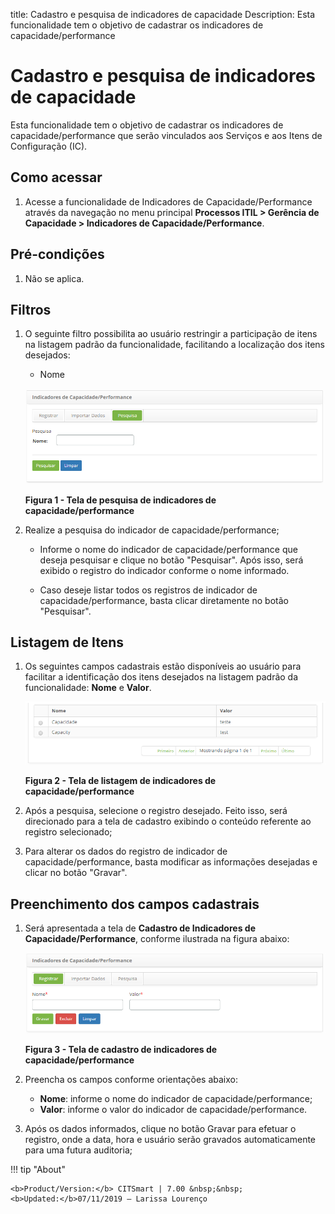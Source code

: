 title: Cadastro e pesquisa de indicadores de capacidade
Description: Esta funcionalidade tem o objetivo de cadastrar os indicadores de capacidade/performance
# Cadastro e pesquisa de indicadores de capacidade

Esta funcionalidade tem o objetivo de cadastrar os indicadores de capacidade/performance que serão vinculados aos
Serviços e aos Itens de Configuração (IC).

Como acessar
--------------

1. Acesse a funcionalidade de Indicadores de Capacidade/Performance através da navegação
no menu principal **Processos ITIL > Gerência de Capacidade > Indicadores de 
Capacidade/Performance**.

Pré-condições
----------------

1. Não se aplica.

Filtros
----------

1. O seguinte filtro possibilita ao usuário restringir a participação de itens na listagem padrão da 
funcionalidade, facilitando a localização dos itens desejados:

    - Nome

    ![Pesquisa](images/ind-cap.img1.png)

    **Figura 1 - Tela de pesquisa de indicadores de capacidade/performance**

2. Realize a pesquisa do indicador de capacidade/performance;

    - Informe o nome do indicador de capacidade/performance que deseja pesquisar e clique no 
    botão "Pesquisar". Após isso, será exibido o registro do indicador conforme o nome informado.

    - Caso deseje listar todos os registros de indicador de capacidade/performance,
    basta clicar diretamente no botão "Pesquisar".

Listagem de Itens
------------------

1. Os seguintes campos cadastrais estão disponíveis ao usuário para facilitar a identificação
dos itens desejados na listagem padrão da funcionalidade: **Nome** e **Valor**.

    ![Listagem](images/ind-cap.img2.png)

    **Figura 2 - Tela de listagem de indicadores de capacidade/performance**

2. Após a pesquisa, selecione o registro desejado. Feito isso, será direcionado para a tela 
de cadastro exibindo o conteúdo referente ao registro selecionado;

3. Para alterar os dados do registro de indicador de capacidade/performance, basta modificar as 
informações desejadas e clicar no botão "Gravar".

Preenchimento dos campos cadastrais
-------------------------------------

1. Será apresentada a tela de **Cadastro de Indicadores de Capacidade/Performance**, conforme ilustrada na figura abaixo:

    ![Cadastro](images/ind-cap.img3.png)

     **Figura 3 - Tela de cadastro de indicadores de capacidade/performance**

2. Preencha os campos conforme orientações abaixo:

    - **Nome**: informe o nome do indicador de capacidade/performance;
    - **Valor**: informe o valor do indicador de capacidade/performance.

3. Após os dados informados, clique no botão Gravar para efetuar o registro, onde a data,
hora e usuário serão gravados automaticamente para uma futura auditoria;

!!! tip "About"

    <b>Product/Version:</b> CITSmart | 7.00 &nbsp;&nbsp;
    <b>Updated:</b>07/11/2019 – Larissa Lourenço


